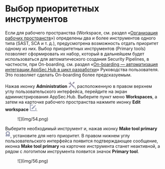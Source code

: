 # Выбор приоритетных инструментов

Если для рабочего пространства (Workspace, см. раздел «[Организация рабочих пространств]()») определены два и более инструментов одного типа (SAST, SCA и т. д.), предусмотрена возможность отдать приоритет одному из них. Выбор приоритетных инструментов (Primary tools) позволяет сформировать их набор, который в дальнейшем будет использоваться для автоматического создания Security Pipelines, в частности, при On-boarding, см. раздел «[On-boarding — автоматизация интеграции AppSec.Hub в цикл разработки]()» Руководства пользователя. Это позволяет сделать On-boarding более предсказуемым.

Нажав иконку **Administration** ![](img/1.png), расположенную в правом верхнем углу пользовательского интерфейса, перейдите на экран администрирования AppSec.Hub. Выберите пункт меню **Workspaces**, а затем на карточке рабочего пространства нажмите иконку **Edit workspace** ![](img/edit.png).

<figure markdown>![](img/54.png)</figure>

Выберите необходимый инструмент и, нажав иконку **Make tool primary** ![](img/55.png), установите для него приоритет. В правом нижнем углу пользовательского интерфейса появится подтверждающее сообщение, иконка **Make tool primary** на карточке инструмента станет неактивной, а рядом с логотипом инструмента появится значок **Primary tool**.

<figure markdown>![](img/56.png)</figure>